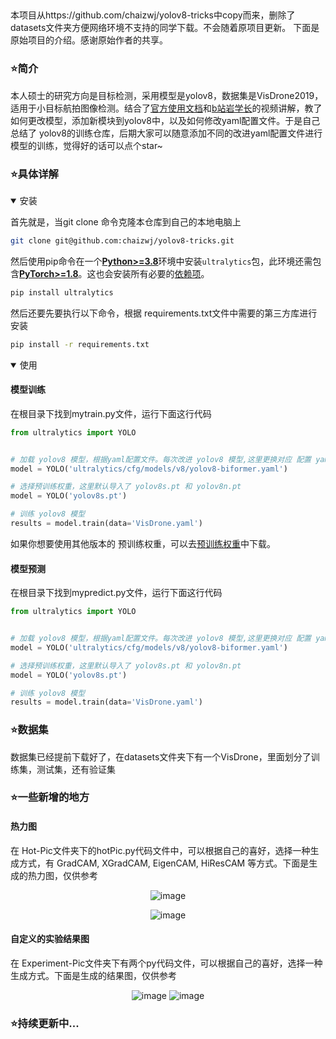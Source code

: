 <div align="">
  <p>
    <a href="https://yolovision.ultralytics.com/" target="_blank">
      </a>
  </p>


##
本项目从https://github.com/chaizwj/yolov8-tricks中copy而来，删除了datasets文件夹方便网络环境不支持的同学下载。不会随着原项目更新。
下面是原始项目的介绍。感谢原始作者的共享。


### ⭐简介
本人硕士的研究方向是目标检测，采用模型是yolov8，数据集是VisDrone2019，适用于小目标航拍图像检测。结合了<a href="https://docs.ultralytics.com/">官方使用文档</a>和<a href="https://www.bilibili.com/video/BV1QC4y1R74t/?spm_id_from=333.788.top_right_bar_window_custom_collection.content.click&vd_source=5fe50b1b35a25689fb0988c454fec5e0">b站岩学长</a>的视频讲解，教了如何更改模型，添加新模块到yolov8中，以及如何修改yaml配置文件。于是自己总结了 yolov8的训练仓库，后期大家可以随意添加不同的改进yaml配置文件进行模型的训练，觉得好的话可以点个star~


### ⭐具体详解


<details open>
<summary>安装</summary>


  
首先就是，当git clone 命令克隆本仓库到自己的本地电脑上


```bash
git clone git@github.com:chaizwj/yolov8-tricks.git
```
然后使用pip命令在一个[**Python>=3.8**](https://www.python.org/)环境中安装`ultralytics`包，此环境还需包含[**PyTorch>=1.8**](https://pytorch.org/get-started/locally/)。这也会安装所有必要的[依赖项](https://github.com/ultralytics/ultralytics/blob/main/requirements.txt)。




```bash
pip install ultralytics
```
然后还要先要执行以下命令，根据 requirements.txt文件中需要的第三方库进行安装
```bash
pip install -r requirements.txt
```


</details>

<details open>
<summary>使用</summary>


#### 模型训练

在根目录下找到mytrain.py文件，运行下面这行代码

```python
from ultralytics import YOLO


# 加载 yolov8 模型，根据yaml配置文件。每次改进 yolov8 模型,这里更换对应 配置 yaml 就行 
model = YOLO('ultralytics/cfg/models/v8/yolov8-biformer.yaml')

# 选择预训练权重，这里默认导入了 yolov8s.pt 和 yolov8n.pt
model = YOLO('yolov8s.pt')

# 训练 yolov8 模型
results = model.train(data='VisDrone.yaml')
```

如果你想要使用其他版本的 预训练权重，可以去[预训练权重](https://github.com/ultralytics/assets/releases)中下载。

#### 模型预测

在根目录下找到mypredict.py文件，运行下面这行代码

```python
from ultralytics import YOLO


# 加载 yolov8 模型，根据yaml配置文件。每次改进 yolov8 模型,这里更换对应 配置 yaml 就行 
model = YOLO('ultralytics/cfg/models/v8/yolov8-biformer.yaml')

# 选择预训练权重，这里默认导入了 yolov8s.pt 和 yolov8n.pt
model = YOLO('yolov8s.pt')

# 训练 yolov8 模型
results = model.train(data='VisDrone.yaml')
```
### ⭐数据集

数据集已经提前下载好了，在datasets文件夹下有一个VisDrone，里面划分了训练集，测试集，还有验证集



### ⭐一些新增的地方
#### 热力图
在 Hot-Pic文件夹下的hotPic.py代码文件中，可以根据自己的喜好，选择一种生成方式，有 GradCAM, XGradCAM, EigenCAM, HiResCAM 等方式。下面是生成的热力图，仅供参考

<div align="center">
  

![image](https://github.com/chaizwj/yolov8-tricks/assets/90506129/5ad97a66-cd79-4665-a295-938637bf3f61)


              
![image](https://github.com/chaizwj/yolov8-tricks/assets/90506129/f81eab4c-de25-4660-8d23-259e731dd5b6)



</div>



</details>

#### 自定义的实验结果图

在 Experiment-Pic文件夹下有两个py代码文件，可以根据自己的喜好，选择一种生成方式。下面是生成的结果图，仅供参考

<div align="center">
  

![image](https://github.com/chaizwj/yolov8-tricks/assets/90506129/74d2aa1f-f8c5-4bbf-b38b-428276935a5c)
![image](https://github.com/chaizwj/yolov8-tricks/assets/90506129/641d063a-1c17-4544-8343-083f43d1e79b)




</div>


### ⭐持续更新中...
</details>
